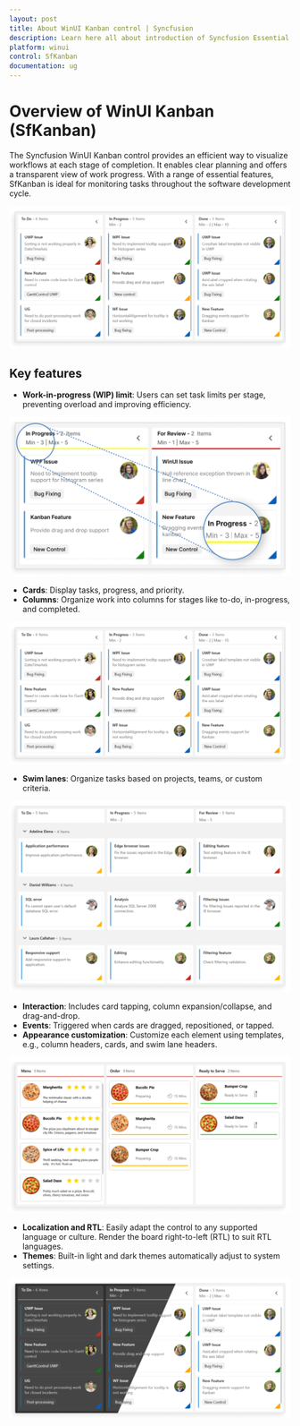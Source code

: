 ```yaml
---
layout: post
title: About WinUI Kanban control | Syncfusion
description: Learn here all about introduction of Syncfusion Essential Studio WinUI Kanban (SfKanban) control, its features and more.
platform: winui
control: SfKanban
documentation: ug
---
```


# Overview of WinUI Kanban (SfKanban)

The Syncfusion WinUI Kanban control provides an efficient way to visualize workflows at each stage of completion. It enables clear planning and offers a transparent view of work progress. With a range of essential features, SfKanban is ideal for monitoring tasks throughout the software development cycle.

![overview-in-winui-kanban](images/overview/overview-in-winui-kanban.png)

## Key features

* **Work-in-progress (WIP) limit**: Users can set task limits per stage, preventing overload and improving efficiency.

![work-in-progress-limit-in-winui-kanban](images/overview/work-in-progress-limit-in-winui-kanban.png)

* **Cards**: Display tasks, progress, and priority.
* **Columns**: Organize work into columns for stages like to-do, in-progress, and completed.

![columns-in-winui-kanban](images/overview/columns-in-winui-kanban.png)

* **Swim lanes**: Organize tasks based on projects, teams, or custom criteria.

![swim-lanes-in-winui-kanban](images/overview/swim-lanes-in-winui-kanban.png)

* **Interaction**: Includes card tapping, column expansion/collapse, and drag-and-drop.
* **Events**: Triggered when cards are dragged, repositioned, or tapped.
* **Appearance customization**: Customize each element using templates, e.g., column headers, cards, and swim lane headers.

![appearance-customization-in-winui-kanban](images/overview/appearance-customization-in-winui-kanban.png)

* **Localization and RTL**: Easily adapt the control to any supported language or culture. Render the board right-to-left (RTL) to suit RTL languages.
* **Themes**: Built-in light and dark themes automatically adjust to system settings.

![theming-in-winui-kanban](images/overview/theming-in-winui-kanban.png)